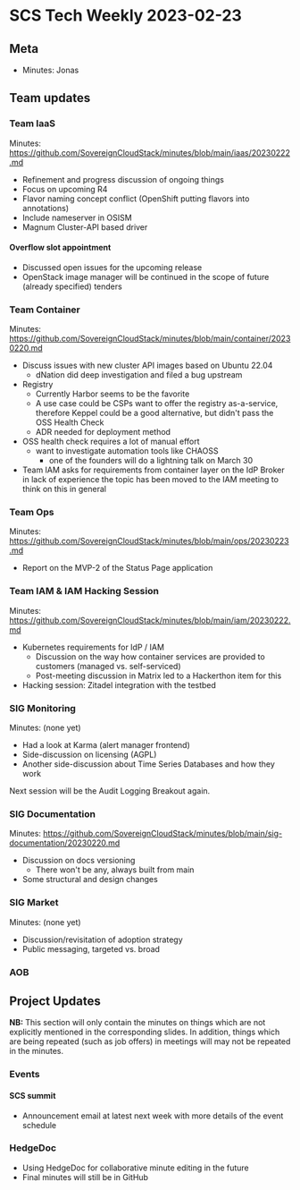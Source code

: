 # SCS Tech Weekly 2023-02-23

## Meta

- Minutes: Jonas

## Team updates

### Team IaaS

Minutes: https://github.com/SovereignCloudStack/minutes/blob/main/iaas/20230222.md

- Refinement and progress discussion of ongoing things
- Focus on upcoming R4
- Flavor naming concept conflict (OpenShift putting flavors into annotations)
- Include nameserver in OSISM
- Magnum Cluster-API based driver

#### Overflow slot appointment

- Discussed open issues for the upcoming release
- OpenStack image manager will be continued in the scope of future (already specified) tenders

### Team Container

Minutes: https://github.com/SovereignCloudStack/minutes/blob/main/container/20230220.md

- Discuss issues with new cluster API images based on Ubuntu 22.04
  - dNation did deep investigation and filed a bug upstream
- Registry
  - Currently Harbor seems to be the favorite
  - A use case could be CSPs want to offer the registry as-a-service, therefore Keppel could be a good alternative, but didn't pass the OSS Health Check
  - ADR needed for deployment method
- OSS health check requires a lot of manual effort
  - want to investigate automation tools like CHAOSS
    - one of the founders will do a lightning talk on March 30
- Team IAM asks for requirements from container layer on the IdP Broker
  in lack of experience the topic has been moved to the IAM meeting to think on this in general


### Team Ops

Minutes: https://github.com/SovereignCloudStack/minutes/blob/main/ops/20230223.md

- Report on the MVP-2 of the Status Page application

### Team IAM & IAM Hacking Session

Minutes: https://github.com/SovereignCloudStack/minutes/blob/main/iam/20230222.md

- Kubernetes requirements for IdP / IAM
  - Discussion on the way how container services are provided to customers (managed vs. self-serviced)
  - Post-meeting discussion in Matrix led to a Hackerthon item for this
- Hacking session: Zitadel integration with the testbed

### SIG Monitoring

Minutes: (none yet)

- Had a look at Karma (alert manager frontend)
- Side-discussion on licensing (AGPL)
- Another side-discussion about Time Series Databases and how they work

Next session will be the Audit Logging Breakout again.

### SIG Documentation

Minutes: https://github.com/SovereignCloudStack/minutes/blob/main/sig-documentation/20230220.md

- Discussion on docs versioning
  - There won't be any, always built from main
- Some structural and design changes

### SIG Market

Minutes: (none yet)

- Discussion/revisitation of adoption strategy
- Public messaging, targeted vs. broad

### AOB

## Project Updates

**NB:** This section will only contain the minutes on things which are not explicitly mentioned in the corresponding slides. In addition, things which are being repeated (such as job offers) in meetings will may not be repeated in the minutes.

### Events

#### SCS summit

- Announcement email at latest next week with more details of the event schedule

### HedgeDoc

- Using HedgeDoc for collaborative minute editing in the future
- Final minutes will still be in GitHub
